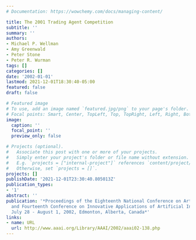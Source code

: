 ```yaml
---
# Documentation: https://wowchemy.com/docs/managing-content/

title: The 2001 Trading Agent Competition
subtitle: ''
summary: ''
authors:
- Michael P. Wellman
- Amy Greenwald
- Peter Stone
- Peter R. Wurman
tags: []
categories: []
date: '2002-01-01'
lastmod: 2021-12-01T18:30:40-05:00
featured: false
draft: false

# Featured image
# To use, add an image named `featured.jpg/png` to your page's folder.
# Focal points: Smart, Center, TopLeft, Top, TopRight, Left, Right, BottomLeft, Bottom, BottomRight.
image:
  caption: ''
  focal_point: ''
  preview_only: false

# Projects (optional).
#   Associate this post with one or more of your projects.
#   Simply enter your project's folder or file name without extension.
#   E.g. `projects = ["internal-project"]` references `content/project/deep-learning/index.md`.
#   Otherwise, set `projects = []`.
projects: []
publishDate: '2021-12-01T23:30:40.805013Z'
publication_types:
- '1'
abstract: ''
publication: '*Proceedings of the Eighteenth National Conference on Artificial Intelligence
  and Fourteenth Conference on Innovative Applications of Artificial Intelligence,
  July 28 - August 1, 2002, Edmonton, Alberta, Canada*'
links:
- name: URL
  url: http://www.aaai.org/Library/AAAI/2002/aaai02-138.php
---
```

